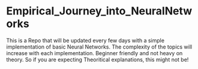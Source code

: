 # Empirical_Journey_into_NeuralNetworks
This is a Repo that will be updated every few days with a simple implementation of basic Neural Networks. The complexity of the topics will increase with each implementation. Beginner friendly and not heavy on theory. So if you are expecting Theoritical explanations, this might not be!
